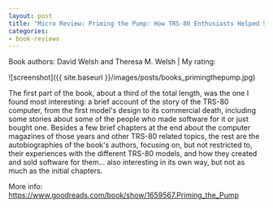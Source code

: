 ```yaml
---
layout: post
title: "Micro Review: Priming the Pump: How TRS-80 Enthusiasts Helped Spark the PC Revolution (Book)"
categories:
- book-reviews
---
```


<p>Book authors: David Welsh and Theresa M. Welsh  | My rating:&nbsp;&nbsp;<i class="fa fa-star"></i><i class="fa fa-star"></i><i class="fa fa-star"></i><i class="fa fa-star-o"></i><i class="fa fa-star-o"></i>
</p>
<!-- fa-star fa-star-o  fa-star-half-empty -->


![screenshot]({{ site.baseurl }}/images/posts/books_primingthepump.jpg)


<p>The first part of the book, about a third of the total length, was the one I found most interesting: a brief account of the story of the TRS-80 computer, from the first model's design to its commercial death, including some stories about some of the people who made software for it or just bought one. Besides a few brief chapters at the end about the computer magazines of those years and other TRS-80 related topics, the rest are the autobiographies of the book's authors, focusing on, but not restricted to, their experiences with the different TRS-80 models, and how they created and sold software for them... also interesting in its own way, but not as much as the initial chapters.</p>

<p>More info: <a href="https://www.goodreads.com/book/show/1659567.Priming_the_Pump">https://www.goodreads.com/book/show/1659567.Priming_the_Pump</a><p>

 




